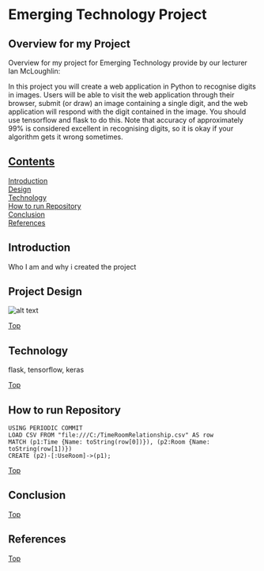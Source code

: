 # Emerging Technology Project
## Overview for my Project
Overview for my project for Emerging Technology provide by our lecturer Ian McLoughlin:

In this project you will create a web application in Python to recognise digits in images. Users will be able to visit the web application through their browser, submit (or draw) an image containing a single digit, and the web application will respond with the digit contained in the image. You should use tensorflow and flask to do this. Note that accuracy of approximately 99% is considered excellent in recognising digits, so it is okay if your algorithm gets it wrong sometimes.

## [Contents](#contents)
[Introduction](#intro)  
[Design](#design)  
[Technology](#tech)  
[How to run Repository](#repo)  
[Conclusion](#con)   
[References](#ref) 

## Introduction <a name = "intro"></a>
Who I am and why i created the project

## Project Design <a name = "design"></a>
![alt text](https://pbs.twimg.com/profile_images/799385008427274240/SecICcL4.jpg)

[Top](#contents)
## Technology <a name = "tech"></a>

flask, tensorflow, keras

[Top](#contents)
## How to run Repository <a name = "repo"></a>

```
USING PERIODIC COMMIT
LOAD CSV FROM "file:///C:/TimeRoomRelationship.csv" AS row
MATCH (p1:Time {Name: toString(row[0])}), (p2:Room {Name: toString(row[1])})
CREATE (p2)-[:UseRoom]->(p1);
```
[Top](#contents)
## Conclusion <a name = "con"></a>

[Top](#contents)
## References <a name = "ref"></a>

[Top](#contents)
